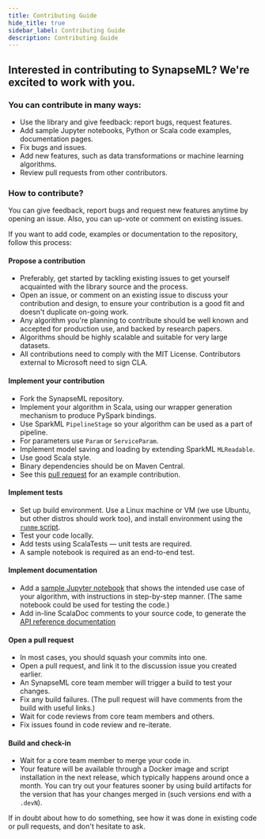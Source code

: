 ```yaml
---
title: Contributing Guide
hide_title: true
sidebar_label: Contributing Guide
description: Contributing Guide
---
```


## Interested in contributing to SynapseML? We're excited to work with you.

### You can contribute in many ways:

- Use the library and give feedback: report bugs, request features.
- Add sample Jupyter notebooks, Python or Scala code examples, documentation
  pages.
- Fix bugs and issues.
- Add new features, such as data transformations or machine learning algorithms.
- Review pull requests from other contributors.

### How to contribute?

You can give feedback, report bugs and request new features anytime by opening
an issue. Also, you can up-vote or comment on existing issues.

If you want to add code, examples or documentation to the repository, follow
this process:

#### Propose a contribution

- Preferably, get started by tackling existing issues to get yourself acquainted
  with the library source and the process.
- Open an issue, or comment on an existing issue to discuss your contribution
  and design, to ensure your contribution is a good fit and doesn't duplicate
  on-going work.
- Any algorithm you're planning to contribute should be well known and accepted
  for production use, and backed by research papers.
- Algorithms should be highly scalable and suitable for very large datasets.
- All contributions need to comply with the MIT License. Contributors external
  to Microsoft need to sign CLA.

#### Implement your contribution

- Fork the SynapseML repository.
- Implement your algorithm in Scala, using our wrapper generation mechanism to
  produce PySpark bindings.
- Use SparkML `PipelineStage` so your algorithm can be used as a part of
  pipeline.
- For parameters use `Param` or `ServiceParam`.
- Implement model saving and loading by extending SparkML `MLReadable`.
- Use good Scala style.
- Binary dependencies should be on Maven Central.
- See this [pull request](https://github.com/microsoft/SynapseML/pull/1158) for an
  example contribution.

#### Implement tests

- Set up build environment. Use a Linux machine or VM (we use Ubuntu, but other
  distros should work too), and install environment using the [`runme`
  script](runme).
- Test your code locally.
- Add tests using ScalaTests — unit tests are required.
- A sample notebook is required as an end-to-end test.

#### Implement documentation

- Add a [sample Jupyter notebook](https://github.com/microsoft/SynapseML/tree/master/notebooks/) that shows the intended use
  case of your algorithm, with instructions in step-by-step manner. (The same
  notebook could be used for testing the code.)
- Add in-line ScalaDoc comments to your source code, to generate the [API
  reference documentation](https://mmlspark.blob.core.windows.net/docs/1.0.0-rc3-179-327be83c-SNAPSHOT/pyspark/mmlspark.html)

#### Open a pull request

- In most cases, you should squash your commits into one.
- Open a pull request, and link it to the discussion issue you created earlier.
- An SynapseML core team member will trigger a build to test your changes.
- Fix any build failures. (The pull request will have comments from the build
  with useful links.)
- Wait for code reviews from core team members and others.
- Fix issues found in code review and re-iterate.

#### Build and check-in

- Wait for a core team member to merge your code in.
- Your feature will be available through a Docker image and script installation
  in the next release, which typically happens around once a month. You can try
  out your features sooner by using build artifacts for the version that has
  your changes merged in (such versions end with a `.devN`).

If in doubt about how to do something, see how it was done in existing code or
pull requests, and don't hesitate to ask.
